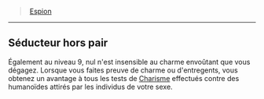 ﻿---
!Generic
Id: rogue_spy_hd.md#séducteur-hors-pair
ParentLink: rogue_spy_hd.md#espion
Name: Séducteur hors pair
ParentName: Espion
NameLevel: 2
Attributes: {}
---
> [Espion](hd_rogue_spy.md)

---

## Séducteur hors pair

Également au niveau 9, nul n'est insensible au charme envoûtant que vous dégagez. Lorsque vous faites preuve de charme ou d'entregents, vous obtenez un avantage à tous les tests de [Charisme](hd_abilities_charisma.md) effectués contre des humanoïdes attirés par les individus de votre sexe.

